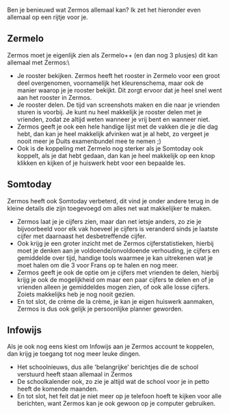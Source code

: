 Ben je benieuwd wat Zermos allemaal kan? Ik zet het hieronder even allemaal op een rijtje voor je.

## Zermelo
Zermos moet je eigenlijk zien als Zermelo++ (en dan nog 3 plusjes) dit kan allemaal met Zermos:\
* Je rooster bekijken. Zermos heeft het rooster in Zermelo voor een groot deel overgenomen, voornamelijk het kleurenschema, maar ook de manier waarop je je rooster bekijkt. Dit zorgt ervoor dat je heel snel went aan het rooster in Zermos.
* Je rooster delen. De tijd van screenshots maken en die naar je vrienden sturen is voorbij. Je kunt nu heel makkelijk je rooster delen met je vrienden, zodat ze altijd weten wanneer je vrij bent en wanneer niet.
* Zermos geeft je ook een hele handige lijst met de vakken die je die dag hebt, dan kan je heel makkelijk afvinken wat je al hebt, zo vergeet je nooit meer je Duits examenbundel mee te nemen ;)
* Ook is de koppeling met Zermelo nog sterker als je Somtoday ook koppelt, als je dat hebt gedaan, dan kan je heel makkelijk op een knop klikken en kijken of je huiswerk hebt voor een bepaalde les.

## Somtoday
Zermos heeft ook Somtoday verbeterd, dit vind je onder andere terug in de kleine details die zijn toegevoegd om alles net wat makkelijker te maken.
* Zermos laat je je cijfers zien, maar dan net ietsje anders, zo zie je bijvoorbeeld voor elk vak hoeveel je cijfers is veranderd sinds je laatste cijfer met daarnaast het desbetreffende cijfer.
* Ook krijg je een groter inzicht met de Zermos cijferstatistieken, hierbij moet je denken aan je voldoende/onvoldoende verhouding, je cijfers en gemiddelde over tijd, handige tools waarmee je kan uitrekenen wat je moet halen om die 3 voor Frans op te halen en nog meer. 
* Zermos geeft je ook de optie om je cijfers met vrienden te delen, hierbij krijg je ook de mogelijkheid om maar een paar cijfers te delen en of je vrienden alleen je gemiddeldes mogen zien, of ook alle losse cijfers. Zoiets makkelijks heb je nog nooit gezien.
* En tot slot, de crème de la crème, je kan je eigen huiswerk aanmaken, Zermos is dus ook gelijk je persoonlijke planner geworden.

## Infowijs
Als je ook nog eens kiest om Infowijs aan je Zermos account te koppelen, dan krijg je toegang tot nog meer leuke dingen.
* Het schoolnieuws, dus alle 'belangrijke' berichtjes die de school verstuurd heeft staan allemaal in Zermos
* De schoolkalender ook, zo zie je altijd wat de school voor je in petto heeft de komende maanden.
* En tot slot, het feit dat je niet meer op je telefoon hoeft te kijken voor alle berichten, want Zermos kan je ook gewoon op je computer gebruiken.